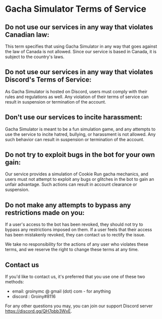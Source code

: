 <h1>Gacha Simulator Terms of Service</h1>
<h2>Do not use our services in any way that violates Canadian law:</h2>
<p>This term specifies that using Gacha Simulator in any way that goes against the law of Canada is not allowed. Since our service is based in Canada, it is subject to the country's laws.</p>
<h2>Do not use our services in any way that violates Discord's Terms of Service:</h2>
<p>As Gacha Simulator is hosted on Discord, users must comply with their rules and regulations as well. Any violation of their terms of service can result in suspension or termination of the account.</p>
<h2>Don't use our services to incite harassment:</h2>
<p>Gacha Simulator is meant to be a fun simulation game, and any attempts to use the service to incite hatred, bullying, or harassment is not allowed. Any such behavior can result in suspension or termination of the account.</p>
<h2>Do not try to exploit bugs in the bot for your own gain:</h2>
<p>Our service provides a simulation of Cookie Run gacha mechanics, and users must not attempt to exploit any bugs or glitches in the bot to gain an unfair advantage. Such actions can result in account clearance or suspension.</p>
<h2>Do not make any attempts to bypass any restrictions made on you:</h2>
<p>If a user's access to the bot has been revoked, they should not try to bypass any restrictions imposed on them. If a user feels that their access has been mistakenly revoked, they can contact us to rectify the issue.</p>
<p>We take no responsibility for the actions of any user who violates these terms, and we reserve the right to change these terms at any time.</p>
<h2>Contact us</h2>
<p>If you'd like to contact us, it's preferred that you use one of these two methods:</p>
<ul>
  <li>email: groinymc @ gmail (dot) com - for anything</li>
  <li>discord : Groiny#8116</li>
</ul>
<p>For any other questions you may, you can join our support Discord server <a href="https://discord.gg/QH7pbb3WxE">https://discord.gg/QH7pbb3WxE</a>.</p>
